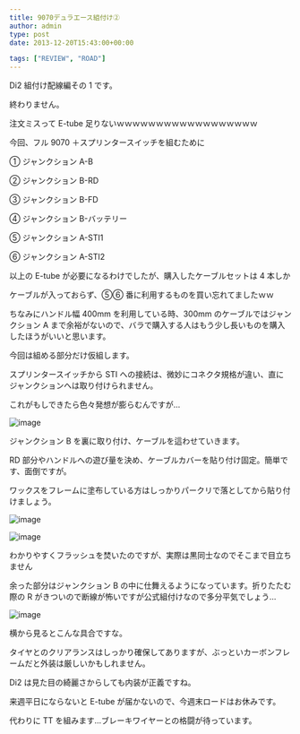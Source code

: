```yaml
---
title: 9070デュラエース組付け②
author: admin
type: post
date: 2013-12-20T15:43:00+00:00

tags: ["REVIEW", "ROAD"]
---
```


Di2 組付け配線編その 1 です。

終わりません。

注文ミスって E-tube 足りないｗｗｗｗｗｗｗｗｗｗｗｗｗｗｗｗｗｗ

今回、フル 9070 ＋スプリンタースイッチを組むために

① ジャンクション A-B

② ジャンクション B-RD

③ ジャンクション B-FD

④ ジャンクション B-バッテリー

⑤ ジャンクション A-STI1

⑥ ジャンクション A-STI2

以上の E-tube が必要になるわけでしたが、購入したケーブルセットは 4 本しか

ケーブルが入っておらず、⑤⑥ 番に利用するものを買い忘れてましたｗｗ

ちなみにハンドル幅 400mm を利用している時、300mm のケーブルではジャンクション A まで余裕がないので、バラで購入する人はもう少し長いものを購入したほうがいいと思います。

今回は組める部分だけ仮組します。

スプリンタースイッチから STI への接続は、微妙にコネクタ規格が違い、直にジャンクションへは取り付けられません。

これがもしできたら色々発想が膨らむんですが…

![image](DSC_4690.jpg)

ジャンクション B を裏に取り付け、ケーブルを這わせていきます。

RD 部分やハンドルへの遊び量を決め、ケーブルカバーを貼り付け固定。簡単です、面倒ですが。

ワックスをフレームに塗布している方はしっかりパークリで落としてから貼り付けましょう。

![image](DSC_4693.jpg)

![image](DSC_4694.jpg)

わかりやすくフラッシュを焚いたのですが、実際は黒同士なのでそこまで目立ちません

余った部分はジャンクション B の中に仕舞えるようになっています。折りたたむ際の R がきついので断線が怖いですが公式組付けなので多分平気でしょう…

![image](DSC_4692.jpg)

横から見るとこんな具合ですな。

タイヤとのクリアランスはしっかり確保してありますが、ぶっといカーボンフレームだと外装は厳しいかもしれません。

Di2 は見た目の綺麗さからしても内装が正義ですね。

来週平日にならないと E-tube が届かないので、今週末ロードはお休みです。

代わりに TT を組みます…ブレーキワイヤーとの格闘が待っています。
